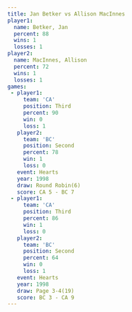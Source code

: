 ```yaml
---
title: Jan Betker vs Allison MacInnes
player1:                 
  name: Betker, Jan      
  percent: 88            
  wins: 1                
  losses: 1              
player2:                 
  name: MacInnes, Allison
  percent: 72            
  wins: 1                
  losses: 1              
games:
 - player1:         
     team: 'CA'     
     position: Third
     percent: 90    
     win: 0         
     loss: 1        
   player2:          
     team: 'BC'      
     position: Second
     percent: 78     
     win: 1          
     loss: 0         
   event: Hearts       
   year: 1998          
   draw: Round Robin(6)
   score: CA 5 - BC 7  
 - player1:         
     team: 'CA'     
     position: Third
     percent: 86    
     win: 1         
     loss: 0        
   player2:          
     team: 'BC'      
     position: Second
     percent: 64     
     win: 0          
     loss: 1         
   event: Hearts     
   year: 1998        
   draw: Page 3-4(19)
   score: BC 3 - CA 9
---
```

